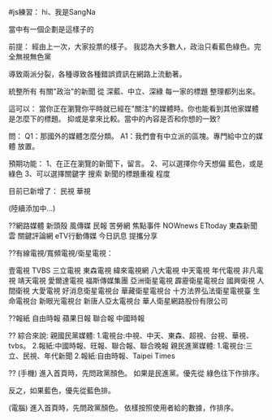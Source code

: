 #js練習：
hi、我是SangNa

當中有一個企劃是這樣子的

前提：
經由上一次，大家投票的樣子。
我認為大多數人，政治只看藍色綠色。完全無視無色黨

導致兩派分裂，各種導致各種錯誤資訊在網路上流動著。

統整所有 有關"政治"的新聞
從 深藍、中立、深綠 每一家的標題
整理都列出來。


這可以：
當你正在瀏覽你平時就已經在"關注"的媒體時。你也能看到其他家媒體 是怎麼下的標題。
抑或是拿來比較。當中的內容是否和你想的一致?


問：
Q1：那國外的媒體怎麼分類。
A1：我們會有中立派的區塊。專門給中立的媒體 放置。



預期功能：
1、在正在瀏覽的新聞下，留言。
2、可以選擇你今天想偏 藍色，或是綠色
3、可以選擇關鍵字 搜索 新聞的標題重複 程度


目前已新增了：
民視
華視


(陸續添加中...)



??網路媒體
新頭殼
風傳媒
民報
苦勞網
焦點事件
NOWnews
ETtoday 東森新聞雲
關鍵評論網
eTV行動傳媒
今日訊息
提攜分享

??有線電視/寬頻電視/衛星電視：

壹電視
TVBS
三立電視
東森電視
緯來電視網
八大電視
中天電視
年代電視
非凡電視
靖天電視
愛爾達電視
福斯傳媒集團
亞洲衛星電視
霹靂衛星電視台
國興衛視
人間衛視
大愛電視
好消息衛星電視台
華藏衛星電視台
十方法界弘法衛星電視臺
生命電視台
新眼光電視台
新唐人亞太電視台
華人衛星網路股份有限公司

??報紙
自由時報
蘋果日報
聯合報
中國時報


??
綜合來說:
親國民黨媒體:
1.電視台:中視、中天、東森、超視、台視、華視、tvbs。
2.報紙:中國時報、旺報、聯合報、聯合晚報
親民進黨媒體:
1.電視台:三立、民視、年代新聞
2.報紙:自由時報、Taipei Times


??
(手機)
進入首頁時，先問政黨顏色。
如果是民進黨。優先從 綠色往下作排序。

反之，如果藍色，優先從藍色排。

(電腦)
進入首頁時，先問政黨顏色。
依樣按照使用者給的數據，作排序。
